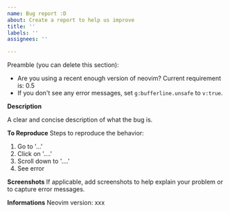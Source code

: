 ```yaml
---
name: Bug report :D
about: Create a report to help us improve
title: ''
labels: ''
assignees: ''

---
```


Preamble (you can delete this section):
 - Are you using a recent enough version of neovim? Current requirement is: 0.5
 - If you don't see any error messages, set `g:bufferline.unsafe` to `v:true`.

**Description**

A clear and concise description of what the bug is.

**To Reproduce**
Steps to reproduce the behavior:
1. Go to '...'
2. Click on '....'
3. Scroll down to '....'
4. See error

**Screenshots**
If applicable, add screenshots to help explain your problem or to capture error messages.

**Informations**
Neovim version: xxx
